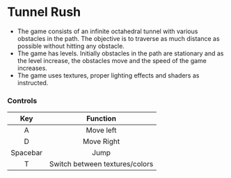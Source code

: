 # Tunnel Rush

* The game consists of an infinite octahedral tunnel with various obstacles in the path. The objective is to traverse as much distance as possible without hitting any obstacle.
* The game has levels. Initially obstacles in the path are stationary and as the level increase, the obstacles move and the speed of the game increases.
* The game uses textures, proper lighting effects and shaders as instructed.

### Controls
|Key|Function|
|:---:|:---:|
|A|Move left|
|D|Move Right|
|Spacebar|Jump|
|T| Switch between textures/colors|
